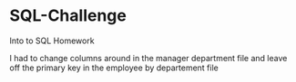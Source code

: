 # SQL-Challenge
Into to SQL Homework

I had to change columns around in the manager department file and leave off the primary key in the employee by departement file